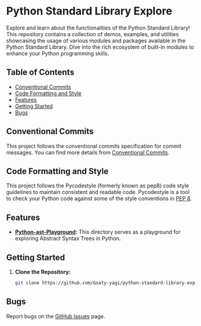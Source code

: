 # Python Standard Library Explore

Explore and learn about the functionalities of the Python Standard Library! This repository contains a collection of demos, examples, and utilities showcasing the usage of various modules and packages available in the Python Standard Library. Dive into the rich ecosystem of built-in modules to enhance your Python programming skills.

## Table of Contents
- [Conventional Commits](#conventional-commits)
- [Code Formatting and Style](#code-formatting-and-style)
- [Features](#features)
- [Getting Started](#getting-started)
- [Bugs](#bugs)

## Conventional Commits
This project follows the conventional commits specification for commit messages.
You can find more details from [Conventional Commits](https://github.com/Goaty-yagi/holbertonschool-higher_level_programming/blob/main/CONVENTIONAL_COMMITS.md).

## Code Formatting and Style
This project follows the Pycodestyle (formerly known as pep8) code style guidelines to maintain consistent and readable code. Pycodestyle is a tool to check your Python code against some of the style conventions in [PEP 8](https://www.python.org/dev/peps/pep-0008/).

## Features

- **[Python-ast-Playground](https://github.com/Goaty-yagi/python-standard-library-explore/tree/main/python-ast-playground):** This directory serves as a playground for exploring Abstract Syntax Trees in Python.

## Getting Started

1. **Clone the Repository:**
   ```bash
   git clone https://github.com/Goaty-yagi/python-standard-library-explore
   ```

## Bugs
Report bugs on the [GitHub Issues](https://github.com/Goaty-yagi/python-standard-library-explore/issues) page.

